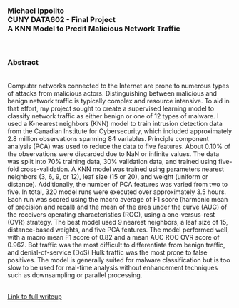 <h3>Michael Ippolito<br />
CUNY DATA602 - Final Project<br />
A KNN Model to Predit Malicious Network Traffic</h3>
<br />

<h3>Abstract</h3>
<br />
Computer networks connected to the Internet are prone to numerous types of attacks from malicious actors. Distinguishing between malicious and benign network traffic is typically complex and resource intensive. To aid in that effort, my project sought to create a supervised learning model to classify network traffic as either benign or one of 12 types of malware. I used a K-nearest neighbors (KNN) model to train intrusion detection data from the Canadian Institute for Cybersecurity, which included approximately 2.8 million observations spanning 84 variables. Principle component analysis (PCA) was used to reduce the data to five features. About 0.10% of the observations were discarded due to NaN or infinite values. The data was split into 70% training data, 30% validation data, and trained using five-fold cross-validation. A KNN model was trained using parameters nearest neighbors (3, 6, 9, or 12), leaf size (15 or 20), and weight (uniform or distance). Additionally, the number of PCA features was varied from two to five. In total, 320 model runs were executed over approximately 3.5 hours. Each run was scored using the macro average of F1 score (harmonic mean of precision and recall) and the mean of the area under the curve (AUC) of the receivers operating characteristics (ROC), using a one-versus-rest (OVR) strategy. The best model used 9 nearest neighbors, a leaf size of 15, distance-based weights, and five PCA features. The model performed well, with a macro mean F1 score of 0.82 and a mean AUC ROC OVR score of 0.962. Bot traffic was the most difficult to differentiate from benign traffic, and denial-of-service (DoS) Hulk traffic was the most prone to false positives. The model is generally suited for malware classification but is too slow to be used for real-time analysis without enhancement techniques such as downsampling or parallel processing.<br />
<br />

[Link to full writeup](https://htmlpreview.github.io/?https://raw.githubusercontent.com/mmippolito/cuny_data602_project/main/ippolito_project.html)
